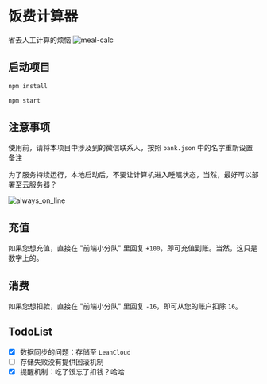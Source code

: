 # 饭费计算器

省去人工计算的烦恼
![meal-calc](https://s2.ax1x.com/2019/03/25/At6j7d.jpg)

## 启动项目

```sh
npm install
```

```sh
npm start
```

## 注意事项

使用前，请将本项目中涉及到的微信联系人，按照 `bank.json` 中的名字重新设置备注

为了服务持续运行，本地启动后，不要让计算机进入睡眠状态，当然，最好可以部署至云服务器？

![always_on_line](https://s2.ax1x.com/2019/03/25/AtcR8P.png)

## 充值
如果您想充值，直接在 "前端小分队" 里回复 `+100`，即可充值到账。当然，这只是数字上的。

## 消费
如果您想扣款，直接在 "前端小分队" 里回复 `-16`，即可从您的账户扣除 `16`。


## TodoList

- [x] 数据同步的问题：存储至 `LeanCloud`
- [ ] 存储失败没有提供回滚机制
- [x] 提醒机制：吃了饭忘了扣钱？哈哈